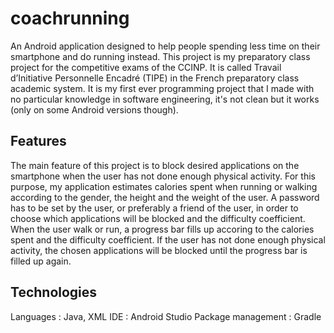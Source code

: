 # coachrunning

An Android application designed to help people spending less time on their smartphone and do running instead. This project is my preparatory class project for the competitive exams of the CCINP. It is called Travail d’Initiative Personnelle Encadré (TIPE) in the French preparatory class academic system. It is my first ever programming project that I made with no particular knowledge in software engineering, it's not clean but it works (only on some Android versions though). 

## Features

The main feature of this project is to block desired applications on the smartphone when the user has not done enough physical activity. For this purpose, my application estimates calories spent when running or walking according to the gender, the height and the weight of the user. A password has to be set by the user, or preferably a friend of the user, in order to choose which applications will be blocked and the difficulty coefficient. When the user walk or run, a progress bar fills up accoring to the calories spent and the difficulty coefficient. If the user has not done enough physical activity, the chosen applications will be blocked until the progress bar is filled up again. 

## Technologies

Languages : Java, XML
IDE : Android Studio
Package management : Gradle 
